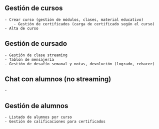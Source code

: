 ## Gestión de cursos
    - Crear curso (gestión de módulos, clases, material educativo)
        - Gestión de certificados (carga de certificado según el curso)
    - Alta de curso

## Gestión  de cursado
    - Gestión de clase streaming
    - Tablón de mensajería
    - Gestión de desafío semanal y notas, devolución (logrado, rehacer)

## Chat con alumnos (no streaming)
    - 

## Gestión de alumnos
    - Listado de alumnos por curso
    - Gestión de calificaciones para certificados

